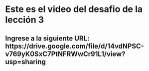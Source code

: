 <h1>Este es el video del desafio de la lección 3</h1>

<h2> Ingrese a la siguiente URL: https://drive.google.com/file/d/14vdNPSC-v769yK0SxC7PtNFRWwCr91L1/view?usp=sharing</h2>



